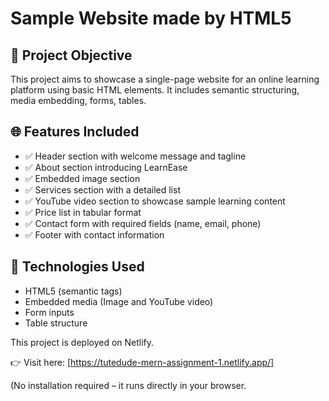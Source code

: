 # Sample Website made by HTML5 

## 📌 Project Objective

This project aims to showcase a single-page website for an online learning platform using basic HTML elements. It includes semantic structuring, media embedding, forms, tables.

## 🌐 Features Included

- ✅ Header section with welcome message and tagline
- ✅ About section introducing LearnEase
- ✅ Embedded image section
- ✅ Services section with a detailed list
- ✅ YouTube video section to showcase sample learning content
- ✅ Price list in tabular format
- ✅ Contact form with required fields (name, email, phone)
- ✅ Footer with contact information

## 🧩 Technologies Used

- HTML5 (semantic tags)
- Embedded media (Image and YouTube video)
- Form inputs
- Table structure

This project is deployed on Netlify.

👉 Visit here: [https://tutedude-mern-assignment-1.netlify.app/]

(No installation required – it runs directly in your browser.
